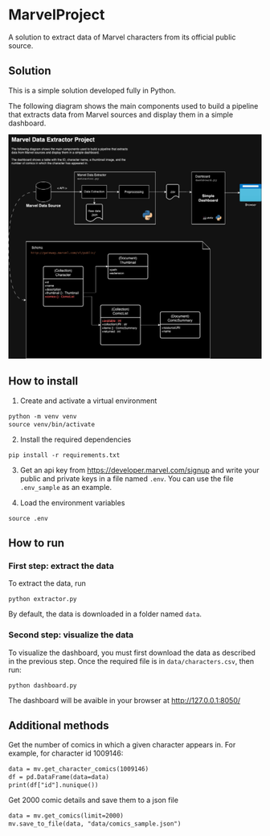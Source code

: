 # MarvelProject
A solution to extract data of Marvel characters from its official public source.

## Solution

This is a simple solution developed fully in Python.

The following diagram shows the main components used to build a pipeline that extracts data from Marvel sources and display them in a simple dashboard.

![image](docs/MarvelProject.drawio.png)

## How to install

1. Create and activate a virtual environment

```
python -m venv venv
source venv/bin/activate
```

2. Install the required dependencies 

```
pip install -r requirements.txt
```

3. Get an api key from https://developer.marvel.com/signup and write your public and private keys in a file named `.env`. You can use the file `.env_sample` as an example.

4. Load the environment variables 

```
source .env
```

## How to run

### First step: extract the data

To extract the data, run

```
python extractor.py
```

By default, the data is downloaded in a folder named `data`.

### Second step: visualize the data

To visualize the dashboard, you must first download the data as described in the previous step. Once the required file is in `data/characters.csv`, then run:

```
python dashboard.py
```

The dashboard will be avaible in your browser at http://127.0.0.1:8050/

## Additional methods
    
Get the number of comics in which a given character appears in. For example, for character id 1009146:
```    
data = mv.get_character_comics(1009146)
df = pd.DataFrame(data=data)
print(df["id"].nunique())
```

Get 2000 comic details and save them to a json file

```
data = mv.get_comics(limit=2000)
mv.save_to_file(data, "data/comics_sample.json")
```
